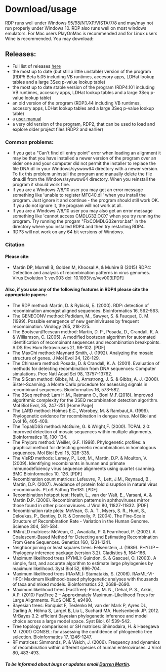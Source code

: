 # Download/usage

RDP runs well under Windows 95/98/NT/XP/VISTA/7/8 and may/may not run properly under Windows 10. RDP also runs well on most windows emulators. For Mac users PlayOnMac is recommended and for Linux users Wine is recommended. You may download:

## Releases:
 - Full list of releases [here](https://github.com/uct-cbio/software-demo/releases)
 - the most up to date (but still a little unstable) version of the program (RDP5 Beta 5.05 including VB runtimes, accesory apps, LDHat lookup tables and a large 3Seq p-value lookup table)
 - the most up to date stable version of the program (RDP4.101 including VB runtimes, accesory apps, LDHat lookup tables and a large 3Seq p-value lookup table)
 - an old version of the program (RDP3.44 including VB runtimes, accesory apps, LDHat lookup tables and a large 3Seq p-value lookup table)
 - a [user manual](https://github.com/uct-cbio/software-demo/raw/main/pdfs/RDP4Manual.pdf)
 - a very old version of the program, RDP2, that can be used to load and explore older project files (RDP2 and earlier)


### Common problems:

 - If you get a "Can't find dll entry point" error when loading an alignment it may be that you have installed a newer version of the program over an older one and your computer did not permit the installer to replace the file DNA.dll in your Windows/syswow64 directory with a newer version. To fix this problem uninstall the program and manually delete the file dna.dll from the Windows/syswow64 directory. When you reinstall the program it should work fine.
 - If you are a Windows 7/8/10 user you may get an error message something like 'unable to register MFC40.dll' when you install the program. Just ignore it and continue - the program should still work OK. If you do not ignore it, the program will not work at all.
 - If you are a Windows 7/8/10 user you may also get an error message something like 'cannot access CMDLG32.OCX' when you try running the program. Try running the progam "FixCOMDLG32error.bat" in the directory where you installed RDP4 and then try restarting RDP4.
 - RDP3 will not work on any 64 bit versions of Windows.


### Citation

#### Please cite:

 - Martin DP, Murrell B, Golden M, Khoosal A, & Muhire B (2015) RDP4: Detection and analysis of recombination patterns in virus genomes. Virus Evolution 1: vev003 doi: 10.1093/ve/vev003[PDF]

#### Also, if you use any of the following features in RDP4 please cite the appropriate papers:

 - The RDP method: Martin, D. & Rybicki, E. (2000). RDP: detection of recombination amongst aligned sequences. Bioinformatics 16, 562-563.
 - The GENECONV method: Padidam, M., Sawyer, S. & Fauquet, C. M. (1999). Possible emergence of new geminiviruses by frequent recombination. Virology 265, 218-225.
 - The Bootscan/Recscan method: Martin, D. P., Posada, D., Crandall, K. A. & Williamson, C. (2005). A modified bootscan algorithm for automated identification of recombinant sequences and recombination breakpoints. AIDS Res Hum Retroviruses 21, 98-102. [PDF]
 - The MaxChi method: Maynard Smith, J. (1992). Analyzing the mosaic structure of genes. J Mol Evol 34, 126-129.
 - The Chimaera method: Posada, D. & Crandall, K. A. (2001). Evaluation of methods for detecting recombination from DNA sequences: Computer simulations. Proc Natl Acad Sci 98, 13757-13762.
  - The SiScan method: Gibbs, M. J., Armstrong, J. S. & Gibbs, A. J. (2000). Sister-Scanning: a Monte Carlo procedure for assessing signals in recombinant sequences. Bioinformatics 16, 573-582.
  - The 3Seq method: Lam H.M., Ratmann O., Boni M.F.(2018). Improved algorithmic complexity for the 3SEQ recombination detection algorithm. Mol Biol Evol, 35, 247-251.[Home Page]
  - The LARD method: Holmes E.C., Worobey, M. & Rambaut,A. (1999). Phylogenetic evidence for recombination in dengue virus. Mol Biol and Evol 16, 405-409.
  - The Topal/DSS method: McGuire, G. & Wright,F. (2000). TOPAL 2.0: Improved detection of mosaic sequences within multiple alignments. Bioinformatics 16, 130-134.
  - The Phylpro method: Weiller, G.F. (1998). Phylogenetic profiles: a graphical method for detecting genetic recombinations in homologous sequences. Mol Biol Evol 15, 326-335.
  - The VisRD methods: Lemey, P., Lott, M., Martin, D.P. & Moulton, V. (2009). Identifying recombinants in human and primate immunodeficiency virus sequence alignments using quartet scanning. BMC Bioinformatics 10, 126. [PDF]
  - Recombination count matrices: Lefeuvre, P., Lett, J.M., Reynaud, B., Martin, D.P. (2007). Avoidance of protein fold disruption in natural virus recombinants. PLoS Pathog 11:e181. [PDF]
  - Recombination hotspot test: Heath, L., van der Walt, E., Varsani, A. & Martin D.P. (2006). Recombination patterns in aphthoviruses mirror those found in other picornaviruses. J Virol 80, 11827-11832. [PDF]
  - Recombination rate plots: McVean, G. A. T., Myers, S. R., Hunt, S., Deloukas, P., Bentley, D. R. & Donnelly, P. (2004). The Fine-Scale Structure of Recombination Rate   - Variation in the Human Genome. Science 304, 581-584.
  - RMin/LD matrices: McVean, G., Awadalla, P. & Fearnhead, P. (2002). A Coalescent-Based Method for Detecting and Estimating Recombination From Gene Sequences. Genetics 160, 1231-1241.
  - Neighbor joining or least squares trees: Felsenstein, J. (1989). PHYLIP – Phylogeny inference package (version 3.2). Cladistics 5, 164–166.
  - Maximum likelihood trees (PYML): Guindon, S. & Gascuel, O. (2003). A simple, fast, and accurate algorithm to estimate large phylogenies by maximum likelihood. Syst Biol 52, 696-704.
  - Maximum likelihood trees (RAxML): Stamatakis, S. (2006). RAxML-VI-HPC: Maximum likelihood-based phylogenetic analyses with thousands of taxa and mixed models. Bioinformatics 22, 2688–2690.
  - Maximum likelihood trees (FastTree): Price, M. N., Dehal, P. S., Arkin, A.P. (2010) FastTree 2 – Approximately Maximum-Likelihood Trees for Large Alignments. PLoS ONE 5, e9490.
  - Bayesian trees: Ronquist F, Teslenko M, van der Mark P, Ayres DL, Darling A, Höhna S, Larget B, Liu L, Suchard MA, Huelsenbeck JP. 2012. MrBayes 3.2: efficient Bayesian phylogenetic inference and model choice across a large model space. Syst Biol. 61:539-542.
  - Tree topology comparisons or SH matrices: Shimodaira, H. & Hasegawa M. (2001) CONSEL: for assessing the confidence of phlogenetic tree selection. Bioinformatics 17, 1246-1247.
  - RF matrices: Simmonds, P. & Welch, J. (2006). Frequency and dynamics of recombination within different species of human enteroviruses. J Virol 80, 483-493.

##### To be informed about bugs or updates email [Darren Martin](mailto:darrenpatrickmartin@gmail.com).